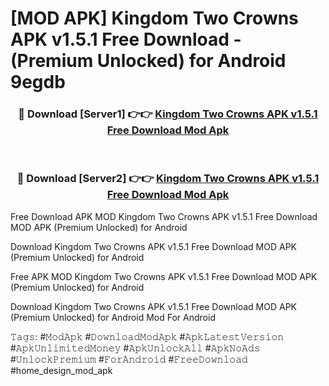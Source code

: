 # [MOD APK] Kingdom Two Crowns APK v1.5.1 Free Download - (Premium Unlocked) for Android 9egdb



<div align="center">
<h3>🔴 Download [Server1] 👉👉 <a href="https://momento.my/?title=Kingdom_Two_Crowns_APK_v1.5.1_Free_Download">Kingdom Two Crowns APK v1.5.1 Free Download Mod Apk</a></h3><br>

<h3>🔴 Download [Server2] 👉👉 <a href="https://momento.my/?title=Kingdom_Two_Crowns_APK_v1.5.1_Free_Download">Kingdom Two Crowns APK v1.5.1 Free Download Mod Apk</a></h3>
</div>



Free Download APK MOD Kingdom Two Crowns APK v1.5.1 Free Download MOD APK (Premium Unlocked) for Android

Download Kingdom Two Crowns APK v1.5.1 Free Download MOD APK (Premium Unlocked) for Android

Free APK MOD Kingdom Two Crowns APK v1.5.1 Free Download MOD APK (Premium Unlocked) for Android

Download Kingdom Two Crowns APK v1.5.1 Free Download MOD APK (Premium Unlocked) for Android Mod For Android

𝚃𝚊𝚐𝚜: #𝙼𝚘𝚍𝙰𝚙𝚔 #𝙳𝚘𝚠𝚗𝚕𝚘𝚊𝚍𝙼𝚘𝚍𝙰𝚙𝚔 #𝙰𝚙𝚔𝙻𝚊𝚝𝚎𝚜𝚝𝚅𝚎𝚛𝚜𝚒𝚘𝚗 #𝙰𝚙𝚔𝚄𝚗𝚕𝚒𝚖𝚒𝚝𝚎𝚍𝙼𝚘𝚗𝚎𝚢 #𝙰𝚙𝚔𝚄𝚗𝚕𝚘𝚌𝚔𝙰𝚕𝚕 #𝙰𝚙𝚔𝙽𝚘𝙰𝚍𝚜 #𝚄𝚗𝚕𝚘𝚌𝚔𝙿𝚛𝚎𝚖𝚒𝚞𝚖 #𝙵𝚘𝚛𝙰𝚗𝚍𝚛𝚘𝚒𝚍 #𝙵𝚛𝚎𝚎𝙳𝚘𝚠𝚗𝚕𝚘𝚊𝚍 #home_design_mod_apk
